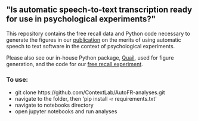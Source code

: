 <h2>"Is automatic speech-to-text transcription ready for use in psychological experiments?"</h2>

This repository contains the free recall data and Python code necessary to generate the figures in our [publication](https://psyarxiv.com/psh48/) on the merits of using automatic speech to text software in the context of psychological experiments. 

Please also see our in-house Python package, [Quail](https://github.com/ContextLab/quail), used for figure generation, and the code for our [free recall experiment](https://github.com/ContextLab/autoFR).

<h3>To use:</h3>
<ul>
<li>git clone https://github.com/ContextLab/AutoFR-analyses.git</li>
<li>navigate to the folder, then 'pip install -r requirements.txt'</li>
<li>navigate to notebooks directory</li>
<li>open jupyter notebooks and run analyses</li>
</ul>
